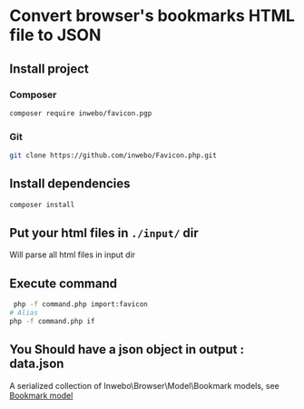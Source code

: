 # Convert browser's bookmarks HTML file to JSON

## Install project

### Composer
```bash
composer require inwebo/favicon.pgp
```

### Git
```bash
git clone https://github.com/inwebo/Favicon.php.git
```

## Install dependencies
```bash
composer install
```

## Put your html files in `./input/` dir
Will parse all html files in input dir

## Execute command

```bash
 php -f command.php import:favicon
# Alias
php -f command.php if
```

## You Should have a json object in output : data.json 

A serialized collection of Inwebo\Browser\Model\Bookmark models, see [Bookmark model](https://github.com/inwebo/browser-bookmarks-to-json/blob/master/Model/Bookmark.php)